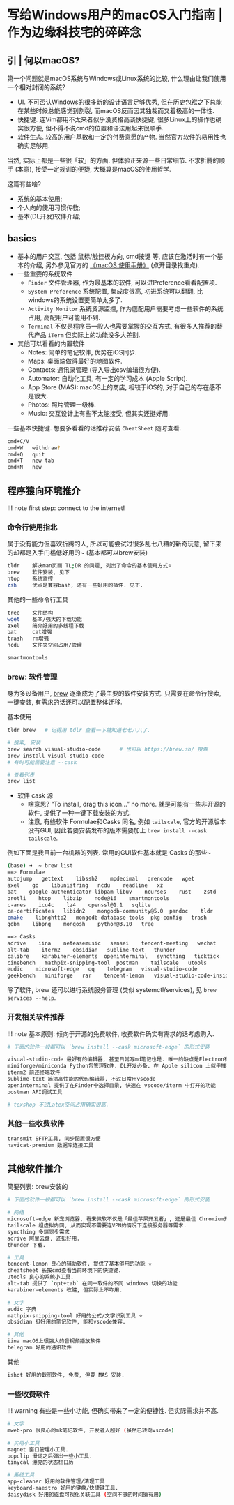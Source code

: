 # 写给Windows用户的macOS入门指南 | 作为边缘科技宅的碎碎念

## 引 | 何以macOS? 

第一个问题就是macOS系统与Windows或Linux系统的比较, 什么理由让我们使用一个相对封闭的系统? 

- UI. 不可否认Windows的很多新的设计语言足够优秀, 但在历史包袱之下总能在某些时候总能感觉到割裂, 而macOS反而因其独裁而又着极高的一体性. 
- 快捷键. 连Vim都用不太来者似乎没资格高谈快捷键, 很多Linux上的操作也确实很方便, 但不得不说cmd的位置和语法用起来很顺手. 
- 软件生态. 较高的用户基数和一定的付费意愿的产物. 当然官方软件的易用性也确实足够用. 

当然, 实际上都是一些很「软」的方面. 但体验正来源一些日常细节. 不求折腾的顺手 (本意), 接受一定规训的便捷, 大概算是macOS的使用哲学. 

这篇有些啥? 

- 系统的基本使用; 
- 个人向的使用习惯传教; 
- 基本(DL开发)软件介绍; 

## basics

- 基本的用户交互, 包括 鼠标/触控板方向, cmd按键 等, 应该在激活时有一个基本的介绍, 另外参见官方的 [《macOS 使用手册》](https://support.apple.com/zh-cn/guide/mac-help/welcome/mac) (点开目录找重点).
- 一些重要的系统软件
    - `Finder` 文件管理器, 作为最基本的软件, 可以进Preference看看配置项. 
    - `System Preference` 系统配置, 集成度很高, 初进系统可以翻翻, 比windows的系统设置要简单太多了. 
    - `Activity Monitor` 系统资源监控, 作为底配用户需要考虑一些软件的系统占用, 高配用户可能用不到. 
    - `Terminal` 不仅是程序员一般人也需要掌握的交互方式, 有很多人推荐的替代产品 `iTerm` 但实际上的功能没多大差别. 
- 其他可以看看的内置软件
    - Notes: 简单的笔记软件, 优势在iOS同步.
    - Maps: 桌面端做得最好的地图软件.
    - Contacts: 通讯录管理 (导入导出csv编辑很方便).
    - Automator: 自动化工具, 有一定的学习成本 (Apple Script). 
    - App Store (MAS): macOS上的商店, 相较于iOS的, 对于自己的存在感不是很大. 
    - Photos: 照片管理一级棒. 
    - Music: 交互设计上有些不太能接受, 但其实还挺好用. 

一些基本快捷键. 想要多看看的话推荐安装 `CheatSheet` 随时查看. 

```sh
cmd+C/V
cmd+W   withdraw?
cmd+Q   quit
cmd+T   new tab
cmd+N   new
```

## 程序猿向环境推介

!!! note
    first step: connect to the internet!

### 命令行使用指北

属于没有能力但喜欢折腾的人, 所以可能尝试过很多乱七八糟的新奇玩意, 留下来的却都是入手门槛低好用的~ (基本都可以brew安装)

```sh
tldr    解决man页面 TL;DR 的问题, 列出了命令的基本使用方式⭐️
brew    软件安装, 见下
htop    系统监控
zsh     优点是兼容bash, 还有一些好用的插件. 见下.
```

其他的一些命令行工具

```sh
tree    文件结构
wget    基本/强大的下载功能
axel    简介好用的多线程下载
bat     cat增强
trash   rm增强
ncdu    文件夹空间占用/管理

smartmontools
```


### brew: 软件管理

身为多设备用户, [brew](https://brew.sh/) 逐渐成为了最主要的软件安装方式. 只需要在命令行搜索, 一键安装, 有需求的话还可以配置整体迁移. 

基本使用

```sh
tldr brew   # 记得用 tdlr 查看一下就知道七七八八了.

# 搜索, 安装
brew search visual-studio-code      # 也可以 https://brew.sh/ 搜索
brew install visual-studio-code
# 有时可能需要注意 --cask

# 查看列表
brew list
```

- 软件 cask 源
    - 啥意思? “To install, drag this icon…” no more. 就是可能有一些非开源的软件, 提供了一种一键下载安装的方式.
    - 注意, 有些软件 Formulae和Casks 同名, 例如 `tailscale`, 官方的开源版本没有GUI, 因此若要安装发布的版本需要加上 `brew install --cask tailscale`.

例如下面是我目前一台机器的列表. 常用的GUI软件基本就是 Casks 的那些~

```sh
(base) ➜  ~ brew list
==> Formulae
autojump   gettext    libssh2    mpdecimal   qrencode   wget
axel    go    libunistring   ncdu    readline   xz
bat    google-authenticator-libpam libuv    ncurses    rust    zstd
brotli    htop    libzip    node@16    smartmontools
c-ares    icu4c    lz4    openssl@1.1   sqlite
ca-certificates   libidn2    mongodb-community@5.0  pandoc    tldr
cmake    libnghttp2   mongodb-database-tools  pkg-config   trash
gdbm    libpng    mongosh    python@3.10   tree

==> Casks
adrive    iina    neteasemusic   sensei    tencent-meeting   wechat
alt-tab    iterm2    obsidian   sublime-text   thunder
calibre    karabiner-elements  openinterminal   syncthing   ticktick
cinebench   mathpix-snipping-tool  postman    tailscale   utools
eudic    microsoft-edge   qq    telegram   visual-studio-code
geekbench   miniforge   rar    tencent-lemon   visual-studio-code-insiders
```

除了软件, brew 还可以进行系统服务管理 (类似 systemctl/services), 见 `brew services --help`.

### 开发相关软件推荐

!!! note
    基本原则: 倾向于开源的免费软件, 收费软件确实有需求的话考虑购入.

```sh
# 下面的软件一般都可以 `brew install --cask microsoft-edge` 的形式安装

visual-studio-code 最好有的编辑器, 甚至日常写md笔记也是. 唯一的缺点是Electron有点吃内存. ⭐️ 有时间整理一下当前的使用方案.
miniforge/miniconda Python包管理软件. DL开发必备. 在 Apple silicon 上似乎推荐 miniforge.
iterm2 前述终端软件
sublime-text 简洁高性能的代码编辑器, 不过日常用vscode
openinterminal 提供了在Finder中选择目录, 快速在 vscode/iterm 中打开的功能
postman API调试工具

# texshop 不过Latex空间占用确实很高.
```

### 其他一些收费软件

```sh
transmit SFTP工具, 同步配置很方便
navicat-premium 数据库连接工具
```


## 其他软件推介

简要列表: brew安装的

```sh
# 下面的软件一般都可以 `brew install --cask microsoft-edge` 的形式安装

# 网络
microsoft-edge 新宠浏览器, 看来微软不仅是「最佳苹果开发者」, 还是最佳 Chromium开发者.
tailscale 组虚拟内网, 从而实现不需要连VPN的情况下连接服务器等需求.
syncthing 多端同步需求
adrive 阿里云盘, 还挺好用.
thunder 下载. 

# 工具
tencent-lemon 良心的辅助软件. 提供了基本够用的功能 ⭐️
cheatsheet 长按cmd查看当前环境下的快捷键.
utools 良心的系统小工具.
alt-tab 提供了 `opt+tab` 在同一软件的不同 windows 切换的功能
karabiner-elements 改建, 但实际上不咋用.

# 文字
eudic 字典
mathpix-snipping-tool 好用的公式/文字识别工具 ⭐️
obsidian 挺好用的笔记软件, 能和vscode兼容.

# 其他
iina macOS上很强大的音视频播放软件
telegram 好用的通讯软件
```

其他

```sh
ishot 好用的截图软件, 免费, 但要 MAS 安装.
```


### 一些收费软件

!!! warning
    有些是一些小功能, 但确实带来了一定的便捷性. 但实际需求并不高.

```sh
# 文字
mweb-pro 很良心的mk笔记软件, 开发者人超好 (虽然已转向vscode)

# 实用小工具
magnet 窗口管理小工具.
popclip 滑词之后弹出一些小工具.
tinycal 漂亮的状态栏日历

# 系统工具
app-cleaner 好用的软件管理/清理工具
keyboard-maestro 好用的键盘/快捷键工具.
daisydisk 好用的磁盘可视化关联工具 (空间不够的时间挺有用)
```


